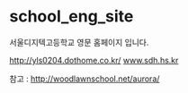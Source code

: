# school_eng_site
서울디지텍고등학교 영문 홈페이지 입니다.

http://yls0204.dothome.co.kr/
www.sdh.hs.kr

참고 : http://woodlawnschool.net/aurora/
